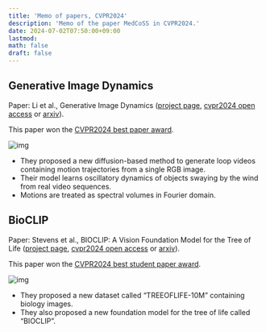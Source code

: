 ```yaml
---
title: 'Memo of papers, CVPR2024'
description: 'Memo of the paper MedCoSS in CVPR2024.'
date: 2024-07-02T07:50:00+09:00
lastmod: 
math: false
draft: false
---
```


## Generative Image Dynamics

Paper: Li et al., Generative Image Dynamics ([project page](https://generative-dynamics.github.io/), [cvpr2024 open access](https://openaccess.thecvf.com/content/CVPR2024/papers/Li_Generative_Image_Dynamics_CVPR_2024_paper.pdf) or [arxiv](https://arxiv.org/abs/2309.07906)).

This paper won the [CVPR2024 best paper award](https://cvpr.thecvf.com/Conferences/2024/News/Awards).

![img](https://img.tsuji.tech/gid-cvpr2024-0.jpg)

* They proposed a new diffusion-based method to generate loop videos containing motion trajectories from a single RGB image.
* Their model learns oscillatory dynamics of objects swaying by the wind from real video sequences.
* Motions are treated as spectral volumes in Fourier domain.

## BioCLIP

Paper: Stevens et al., BIOCLIP: A Vision Foundation Model for the Tree of Life ([project page](https://imageomics.github.io/bioclip/), [cvpr2024 open access](https://openaccess.thecvf.com/content/CVPR2024/papers/Stevens_BioCLIP_A_Vision_Foundation_Model_for_the_Tree_of_Life_CVPR_2024_paper.pdf) or [arxiv](https://arxiv.org/abs/2311.18803)).

This paper won the [CVPR2024 best student paper award](https://cvpr.thecvf.com/Conferences/2024/News/Awards).

![img](https://img.tsuji.tech/bioclip-cvpr2024-0.jpg)

* They proposed a new dataset called “TREEOFLIFE-10M” containing biology images.
* They also proposed a new foundation model for the tree of life called “BIOCLIP”.
